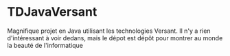 TDJavaVersant
=============

Magnifique projet en Java utilisant les technologies Versant. Il n'y a rien d'intéressant à voir dedans, mais le dépot est dépôt pour montrer au monde la beauté de l'informatique